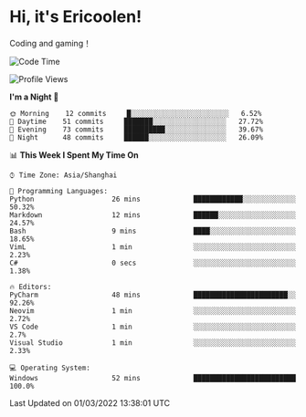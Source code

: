 # Hi, it's Ericoolen!
Coding and gaming！

<!--START_SECTION:waka-->
![Code Time](http://img.shields.io/badge/Code%20Time-184%20hrs%2036%20mins-blue)

![Profile Views](http://img.shields.io/badge/Profile%20Views-2-blue)

**I'm a Night 🦉** 

```text
🌞 Morning    12 commits     █░░░░░░░░░░░░░░░░░░░░░░░░   6.52% 
🌆 Daytime    51 commits     ███████░░░░░░░░░░░░░░░░░░   27.72% 
🌃 Evening    73 commits     ██████████░░░░░░░░░░░░░░░   39.67% 
🌙 Night      48 commits     ██████░░░░░░░░░░░░░░░░░░░   26.09%

```


📊 **This Week I Spent My Time On** 

```text
⌚︎ Time Zone: Asia/Shanghai

💬 Programming Languages: 
Python                   26 mins             ████████████░░░░░░░░░░░░░   50.32% 
Markdown                 12 mins             ██████░░░░░░░░░░░░░░░░░░░   24.57% 
Bash                     9 mins              ████░░░░░░░░░░░░░░░░░░░░░   18.65% 
VimL                     1 min               ░░░░░░░░░░░░░░░░░░░░░░░░░   2.23% 
C#                       0 secs              ░░░░░░░░░░░░░░░░░░░░░░░░░   1.38%

🔥 Editors: 
PyCharm                  48 mins             ███████████████████████░░   92.26% 
Neovim                   1 min               ░░░░░░░░░░░░░░░░░░░░░░░░░   2.72% 
VS Code                  1 min               ░░░░░░░░░░░░░░░░░░░░░░░░░   2.7% 
Visual Studio            1 min               ░░░░░░░░░░░░░░░░░░░░░░░░░   2.33%

💻 Operating System: 
Windows                  52 mins             █████████████████████████   100.0%

```


 Last Updated on 01/03/2022 13:38:01 UTC
<!--END_SECTION:waka-->

